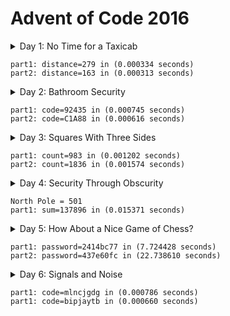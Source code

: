 # Advent of Code 2016

<details>
<summary>Day 1: No Time for a Taxicab</summary>
--- Day 1: No Time for a Taxicab ---

Santa's sleigh uses a very high-precision clock to guide its movements, and the clock's oscillator is regulated by stars. Unfortunately, the stars have been stolen... by the Easter Bunny. To save Christmas, Santa needs you to retrieve all fifty stars by December 25th.

Collect stars by solving puzzles. Two puzzles will be made available on each day in the Advent calendar; the second puzzle is unlocked when you complete the first. Each puzzle grants one star. Good luck!

You're airdropped near Easter Bunny Headquarters in a city somewhere. "Near", unfortunately, is as close as you can get - the instructions on the Easter Bunny Recruiting Document the Elves intercepted start here, and nobody had time to work them out further.

The Document indicates that you should start at the given coordinates (where you just landed) and face North. Then, follow the provided sequence: either turn left (L) or right (R) 90 degrees, then walk forward the given number of blocks, ending at a new intersection.

There's no time to follow such ridiculous instructions on foot, though, so you take a moment and work out the destination. Given that you can only walk on the street grid of the city, how far is the shortest path to the destination?

For example:

    Following R2, L3 leaves you 2 blocks East and 3 blocks North, or 5 blocks away.
    R2, R2, R2 leaves you 2 blocks due South of your starting position, which is 2 blocks away.
    R5, L5, R5, R3 leaves you 12 blocks away.

How many blocks away is Easter Bunny HQ?

--- Part Two ---

Then, you notice the instructions continue on the back of the Recruiting Document. Easter Bunny HQ is actually at the first location you visit twice.

For example, if your instructions are R8, R4, R4, R8, the first location you visit twice is 4 blocks away, due East.

How many blocks away is the first location you visit twice?
</details>

```
part1: distance=279 in (0.000334 seconds)
part2: distance=163 in (0.000313 seconds)
```

<details>
<summary>Day 2: Bathroom Security</summary>
--- Day 2: Bathroom Security ---

You arrive at Easter Bunny Headquarters under cover of darkness. However, you left in such a rush that you forgot to use the bathroom! Fancy office buildings like this one usually have keypad locks on their bathrooms, so you search the front desk for the code.

"In order to improve security," the document you find says, "bathroom codes will no longer be written down. Instead, please memorize and follow the procedure below to access the bathrooms."

The document goes on to explain that each button to be pressed can be found by starting on the previous button and moving to adjacent buttons on the keypad: U moves up, D moves down, L moves left, and R moves right. Each line of instructions corresponds to one button, starting at the previous button (or, for the first line, the "5" button); press whatever button you're on at the end of each line. If a move doesn't lead to a button, ignore it.

You can't hold it much longer, so you decide to figure out the code as you walk to the bathroom. You picture a keypad like this:

```
1 2 3
4 5 6
7 8 9
```

Suppose your instructions are:

```
ULL
RRDDD
LURDL
UUUUD
```

    You start at "5" and move up (to "2"), left (to "1"), and left (you can't, and stay on "1"), so the first button is 1.
    Starting from the previous button ("1"), you move right twice (to "3") and then down three times (stopping at "9" after two moves and ignoring the third), ending up with 9.
    Continuing from "9", you move left, up, right, down, and left, ending with 8.
    Finally, you move up four times (stopping at "2"), then down once, ending with 5.

So, in this example, the bathroom code is 1985.

Your puzzle input is the instructions from the document you found at the front desk. What is the bathroom code?

--- Part Two ---

You finally arrive at the bathroom (it's a several minute walk from the lobby so visitors can behold the many fancy conference rooms and water coolers on this floor) and go to punch in the code. Much to your bladder's dismay, the keypad is not at all like you imagined it. Instead, you are confronted with the result of hundreds of man-hours of bathroom-keypad-design meetings:

```
    1
  2 3 4
5 6 7 8 9
  A B C
    D
```

You still start at "5" and stop when you're at an edge, but given the same instructions as above, the outcome is very different:

    You start at "5" and don't move at all (up and left are both edges), ending at 5.
    Continuing from "5", you move right twice and down three times (through "6", "7", "B", "D", "D"), ending at D.
    Then, from "D", you move five more times (through "D", "B", "C", "C", "B"), ending at B.
    Finally, after five more moves, you end at 3.

So, given the actual keypad layout, the code would be 5DB3.

Using the same instructions in your puzzle input, what is the correct bathroom code?
</details>

```
part1: code=92435 in (0.000745 seconds)
part2: code=C1A88 in (0.000616 seconds)
```

<details>
<summary>Day 3: Squares With Three Sides</summary>
--- Day 3: Squares With Three Sides ---

Now that you can think clearly, you move deeper into the labyrinth of hallways and office furniture that makes up this part of Easter Bunny HQ. This must be a graphic design department; the walls are covered in specifications for triangles.

Or are they?

The design document gives the side lengths of each triangle it describes, but... 5 10 25? Some of these aren't triangles. You can't help but mark the impossible ones.

In a valid triangle, the sum of any two sides must be larger than the remaining side. For example, the "triangle" given above is impossible, because 5 + 10 is not larger than 25.

In your puzzle input, how many of the listed triangles are possible?

--- Part Two ---

Now that you've helpfully marked up their design documents, it occurs to you that triangles are specified in groups of three vertically. Each set of three numbers in a column specifies a triangle. Rows are unrelated.

For example, given the following specification, numbers with the same hundreds digit would be part of the same triangle:

101 301 501
102 302 502
103 303 503
201 401 601
202 402 602
203 403 603

In your puzzle input, and instead reading by columns, how many of the listed triangles are possible?
</details>

```
part1: count=983 in (0.001202 seconds)
part2: count=1836 in (0.001574 seconds)
```

<details>
<summary>Day 4: Security Through Obscurity</summary>
--- Day 4: Security Through Obscurity ---

Finally, you come across an information kiosk with a list of rooms. Of course, the list is encrypted and full of decoy data, but the instructions to decode the list are barely hidden nearby. Better remove the decoy data first.

Each room consists of an encrypted name (lowercase letters separated by dashes) followed by a dash, a sector ID, and a checksum in square brackets.

A room is real (not a decoy) if the checksum is the five most common letters in the encrypted name, in order, with ties broken by alphabetization. For example:

    aaaaa-bbb-z-y-x-123[abxyz] is a real room because the most common letters are a (5), b (3), and then a tie between x, y, and z, which are listed alphabetically.
    a-b-c-d-e-f-g-h-987[abcde] is a real room because although the letters are all tied (1 of each), the first five are listed alphabetically.
    not-a-real-room-404[oarel] is a real room.
    totally-real-room-200[decoy] is not.

Of the real rooms from the list above, the sum of their sector IDs is 1514.

What is the sum of the sector IDs of the real rooms?

--- Part Two ---

With all the decoy data out of the way, it's time to decrypt this list and get moving.

The room names are encrypted by a state-of-the-art shift cipher, which is nearly unbreakable without the right software. However, the information kiosk designers at Easter Bunny HQ were not expecting to deal with a master cryptographer like yourself.

To decrypt a room name, rotate each letter forward through the alphabet a number of times equal to the room's sector ID. A becomes B, B becomes C, Z becomes A, and so on. Dashes become spaces.

For example, the real name for qzmt-zixmtkozy-ivhz-343 is very encrypted name.

What is the sector ID of the room where North Pole objects are stored?
</details>

```
North Pole = 501
part1: sum=137896 in (0.015371 seconds)
```

<details>
<summary>Day 5: How About a Nice Game of Chess?</summary>
--- Day 5: How About a Nice Game of Chess? ---

You are faced with a security door designed by Easter Bunny engineers that seem to have acquired most of their security knowledge by watching hacking movies.

The eight-character password for the door is generated one character at a time by finding the MD5 hash of some Door ID (your puzzle input) and an increasing integer index (starting with 0).

A hash indicates the next character in the password if its hexadecimal representation starts with five zeroes. If it does, the sixth character in the hash is the next character of the password.

For example, if the Door ID is abc:

    The first index which produces a hash that starts with five zeroes is 3231929, which we find by hashing abc3231929; the sixth character of the hash, and thus the first character of the password, is 1.
    5017308 produces the next interesting hash, which starts with 000008f82..., so the second character of the password is 8.
    The third time a hash starts with five zeroes is for abc5278568, discovering the character f.

In this example, after continuing this search a total of eight times, the password is 18f47a30.

Given the actual Door ID, what is the password?

--- Part Two ---

As the door slides open, you are presented with a second door that uses a slightly more inspired security mechanism. Clearly unimpressed by the last version (in what movie is the password decrypted in order?!), the Easter Bunny engineers have worked out a better solution.

Instead of simply filling in the password from left to right, the hash now also indicates the position within the password to fill. You still look for hashes that begin with five zeroes; however, now, the sixth character represents the position (0-7), and the seventh character is the character to put in that position.

A hash result of 000001f means that f is the second character in the password. Use only the first result for each position, and ignore invalid positions.

For example, if the Door ID is abc:

    The first interesting hash is from abc3231929, which produces 0000015...; so, 5 goes in position 1: _5______.
    In the previous method, 5017308 produced an interesting hash; however, it is ignored, because it specifies an invalid position (8).
    The second interesting hash is at index 5357525, which produces 000004e...; so, e goes in position 4: _5__e___.

You almost choke on your popcorn as the final character falls into place, producing the password 05ace8e3.

Given the actual Door ID and this new method, what is the password? Be extra proud of your solution if it uses a cinematic "decrypting" animation.
</details>

```
part1: password=2414bc77 in (7.724428 seconds)
part2: password=437e60fc in (22.738610 seconds)
```

<details>
<summary>Day 6: Signals and Noise</summary>
--- Day 6: Signals and Noise ---

Something is jamming your communications with Santa. Fortunately, your signal is only partially jammed, and protocol in situations like this is to switch to a simple repetition code to get the message through.

In this model, the same message is sent repeatedly. You've recorded the repeating message signal (your puzzle input), but the data seems quite corrupted - almost too badly to recover. Almost.

All you need to do is figure out which character is most frequent for each position. For example, suppose you had recorded the following messages:

```
eedadn
drvtee
eandsr
raavrd
atevrs
tsrnev
sdttsa
rasrtv
nssdts
ntnada
svetve
tesnvt
vntsnd
vrdear
dvrsen
enarar
```

The most common character in the first column is e; in the second, a; in the third, s, and so on. Combining these characters returns the error-corrected message, easter.

Given the recording in your puzzle input, what is the error-corrected version of the message being sent?

--- Part Two ---

Of course, that would be the message - if you hadn't agreed to use a modified repetition code instead.

In this modified code, the sender instead transmits what looks like random data, but for each character, the character they actually want to send is slightly less likely than the others. Even after signal-jamming noise, you can look at the letter distributions in each column and choose the least common letter to reconstruct the original message.

In the above example, the least common character in the first column is a; in the second, d, and so on. Repeating this process for the remaining characters produces the original message, advent.

Given the recording in your puzzle input and this new decoding methodology, what is the original message that Santa is trying to send?
</details>

```
part1: code=mlncjgdg in (0.000786 seconds)
part1: code=bipjaytb in (0.000660 seconds)
```